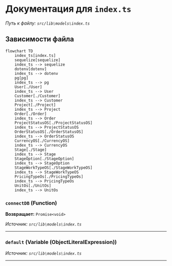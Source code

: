 # Документация для `index.ts`

*Путь к файлу: `src/lib\models\index.ts`*

## Зависимости файла

```mermaid
flowchart TD
    index_ts[index.ts]
    sequelize[sequelize]
    index_ts --> sequelize
    dotenv[dotenv]
    index_ts --> dotenv
    pg[pg]
    index_ts --> pg
    User[./User]
    index_ts --> User
    Customer[./Customer]
    index_ts --> Customer
    Project[./Project]
    index_ts --> Project
    Order[./Order]
    index_ts --> Order
    ProjectStatusOS[./ProjectStatusOS]
    index_ts --> ProjectStatusOS
    OrderStatusOS[./OrderStatusOS]
    index_ts --> OrderStatusOS
    CurrencyOS[./CurrencyOS]
    index_ts --> CurrencyOS
    Stage[./Stage]
    index_ts --> Stage
    StageOption[./StageOption]
    index_ts --> StageOption
    StageWorkTypeOS[./StageWorkTypeOS]
    index_ts --> StageWorkTypeOS
    PricingTypeOs[./PricingTypeOs]
    index_ts --> PricingTypeOs
    UnitOs[./UnitOs]
    index_ts --> UnitOs
```

### `connectDB` (Function)

**Возвращает:** `Promise<void>`

*Источник: `src/lib\models\index.ts`*

---
### `default` (Variable (ObjectLiteralExpression))

*Источник: `src/lib\models\index.ts`*

---

